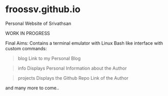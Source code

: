 # froossv.github.io

Personal Website of Srivathsan

WORK IN PROGRESS

Final Aims:
Contains a terminal emulator with Linux Bash like interface with custom commands:

>blog
  Link to my Personal Blog
  
>info
  Displays Personal Information about the Author
  
>projects
  Displays the Github Repo Link of the Author
  
and many more to come..
